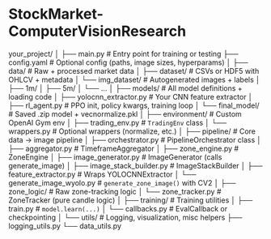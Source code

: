 # StockMarket-ComputerVisionResearch
your_project/
│
├── main.py                        # Entry point for training or testing
├── config.yaml                    # Optional config (paths, image sizes, hyperparams)
│
├── data/                          # Raw + processed market data
│   ├── dataset/                   # CSVs or HDF5 with OHLCV + metadata
│   └── img_dataset/              # Autogenerated images + labels
│       ├── 1m/
│       ├── 5m/
│       └── ...
│
├── models/                        # All model definitions + loading code
│   ├── yolocnn_extractor.py      # Your CNN feature extractor
│   ├── rl_agent.py               # PPO init, policy kwargs, training loop
│   └── final_model/              # Saved .zip model + vecnormalize.pkl
│
├── environment/                  # Custom OpenAI Gym env
│   ├── trading_env.py            # `TradingEnv` class
│   └── wrappers.py               # Optional wrappers (normalize, etc.)
│
├── pipeline/                     # Core data → image pipeline
│   ├── orchestrator.py           # PipelineOrchestrator class
│   ├── aggregator.py             # TimeframeAggregator
│   ├── zone_engine.py            # ZoneEngine
│   ├── image_generator.py       # ImageGenerator (calls generate_image)
│   ├── image_stack_builder.py   # ImageStackBuilder
│   ├── feature_extractor.py     # Wraps YOLOCNNExtractor
│   └── generate_image_wyolo.py  # `generate_zone_image()` with CV2
│
├── zone_logic/                   # Raw zone-tracking logic
│   └── zone_tracker.py          # ZoneTracker (pure candle logic)
│
├── training/                     # Training utilities
│   ├── train.py                  # `model.learn(...)`
│   └── callbacks.py             # EvalCallback or checkpointing
│
└── utils/                        # Logging, visualization, misc helpers
    ├── logging_utils.py
    └── data_utils.py
